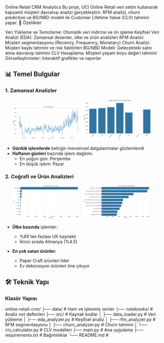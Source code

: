 Online Retail CRM Analytics
Bu proje, UCI Online Retail veri setini kullanarak kapsamlı müşteri davranışı analizi gerçekleştirir. RFM analizi, churn prediction ve BG/NBD modeli ile Customer Lifetime Value (CLV) tahmini yapar.
🚀 Özellikler

Veri Yükleme ve Temizleme: Otomatik veri indirme ve ön işleme
Keşifsel Veri Analizi (EDA): Zamansal desenler, ülke ve ürün analizleri
RFM Analizi: Müşteri segmentasyonu (Recency, Frequency, Monetary)
Churn Analizi: Müşteri kaybı tahmini ve risk faktörleri
BG/NBD Modeli: Gelecekteki satın alma davranışı tahmini
CLV Hesaplama: Müşteri yaşam boyu değeri tahmini
Görselleştirmeler: Interaktif grafikler ve raporlar

## 📊 Temel Bulgular

### 1. Zamansal Analizler
<p align="center">
  <img src="Figure_1.png" width="45%">
  <img src="Figure_2.png" width="45%">
</p>

- **Günlük işlemlerde** belirgin mevsimsel dalgalanmalar gözlemlendi
- **Haftanın günleri** bazında işlem dağılımı:
  - En yoğun gün: Perşembe
  - En düşük işlem: Pazar

### 2. Coğrafi ve Ürün Analizleri
<p align="center">
  <img src="Figure_4.png" width="45%">
  <img src="Figure_5.png" width="45%">
</p>

- **Ülke bazında** işlemler:
  - %85'ten fazlası UK kaynaklı
  - İkinci sırada Almanya (%4.5)
  
- **En çok satan ürünler**:
  - Paper Craft ürünleri lider
  - Ev dekorasyon ürünleri öne çıkıyor

## 🛠 Teknik Yapı

### Klasör Yapısı
online-retail-crm/
├── data/ # Ham ve işlenmiş veriler
├── notebooks/ # Analiz not defterleri
├── src/ # Kaynak kodlar
│ ├── data_loader.py # Veri yükleme
│ ├── eda_analyzer.py # Keşifsel analiz
│ ├── rfm_analyzer.py # RFM segmentasyonu
│ ├── churn_analyzer.py # Churn tahmini
│ └── clv_calculator.py # CLV modelleri
├── main.py # Ana uygulama
├── requirements.txt # Bağımlılıklar
└── README.md # 

